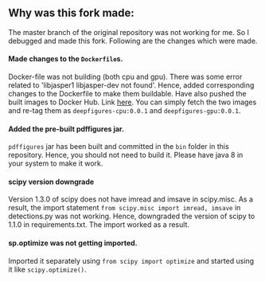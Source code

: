 ## Why was this fork made:
The master branch of the original repository was not working for me. So I debugged and made this fork. Following are the changes which were made.

#### Made changes to the ```Dockerfile```s.

Docker-file was not building (both cpu and gpu). There was some error related to 'libjasper1 libjasper-dev not found'. Hence, added corresponding changes to the Dockerfile to make them buildable. Have also pushed the built images to Docker Hub. Link [here][docker-hub-link]. You can simply fetch the two images and re-tag them as ```deepfigures-cpu:0.0.1``` and ```deepfigures-gpu:0.0.1```.
    
#### Added the pre-built pdffigures jar.

```pdffigures``` jar has been built and committed in the ```bin``` folder in this repository. Hence, you should not need to build it. Please have java 8 in your system to make it work.

#### scipy version downgrade
 
Version 1.3.0 of scipy does not have imread and imsave in scipy.misc. As a result, the import statement ```from scipy.misc import imread, imsave``` in detections.py was not working. Hence, downgraded the version of scipy to 1.1.0 in requirements.txt. The import worked as a result.

#### sp.optimize was not getting imported.

Imported it separately using ```from scipy import optimize``` and started using it like ```scipy.optimize()```.


[docker-hub-link]: https://hub.docker.com/r/sampyash/vt_cs_6604_digital_libraries/tags